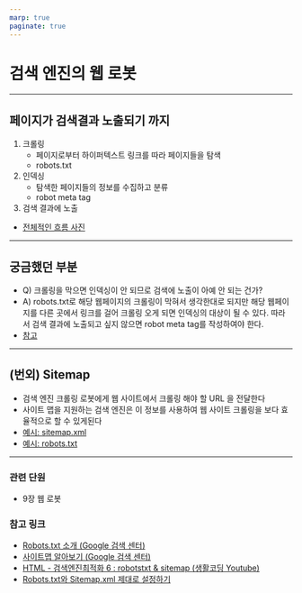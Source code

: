 ```yaml
---
marp: true
paginate: true
---
```


# 검색 엔진의 웹 로봇

---

## 페이지가 검색결과 노출되기 까지

1. 크롤링
   - 페이지로부터 하이퍼텍스트 링크를 따라 페이지들을 탐색
   - robots.txt
2. 인덱싱
   - 탐색한 페이지들의 정보를 수집하고 분류
   - robot meta tag
3. 검색 결과에 노출

- [전체적인 흐름 사진](https://github.com/StudyPlayground/HTTP-The-Definitive-Guide/assets/75886763/3d63f971-2bc1-4774-9708-19bce7d4b01f)

---

## 궁금했던 부분

- Q) 크롤링을 막으면 인덱싱이 안 되므로 검색에 노출이 아예 안 되는 건가?
- A) robots.txt로 해당 웹페이지의 크롤링이 막혀서 생각한대로 되지만 해당 웹페이지를 다른 곳에서 링크를 걸어 크롤링 오게 되면 인덱싱의 대상이 될 수 있다. 따라서 검색 결과에 노출되고 싶지 않으면 robot meta tag를 작성하여야 한다.
- [참고](https://developers.google.com/search/docs/crawling-indexing/robots/intro?hl=ko#understand-the-limitations-of-a-robots.txt-file)

---

## (번외) Sitemap

- 검색 엔진 크롤링 로봇에게 웹 사이트에서 크롤링 해야 할 URL 을 전달한다
- 사이트 맵을 지원하는 검색 엔진은 이 정보를 사용하여 웹 사이트 크롤링을 보다 효율적으로 할 수 있게된다
- [예시: sitemap.xml](https://github.com/StudyPlayground/HTTP-The-Definitive-Guide/assets/75886763/83fa0cea-c92a-40e3-950f-0ae1dc41b1f2)
- [예시: robots.txt](https://github.com/StudyPlayground/HTTP-The-Definitive-Guide/assets/75886763/3b0a46e0-29dd-4aa5-af6b-cd85d11b29ed)

---

### 관련 단원

- 9장 웹 로봇

### 참고 링크

- [Robots.txt 소개 (Google 검색 센터)](https://developers.google.com/search/docs/crawling-indexing/robots/intro?hl=ko)
- [사이트맵 알아보기 (Google 검색 센터)](https://developers.google.com/search/docs/crawling-indexing/sitemaps/overview?hl=ko)
- [HTML - 검색엔진최적화 6 : robotstxt & sitemap (생활코딩 Youtube)](https://www.youtube.com/watch?v=hRmfZxXa3KA)
- [Robots.txt와 Sitemap.xml 제대로 설정하기](https://www.ascentkorea.com/what-is-robots-txt-sitemap-xml/)
